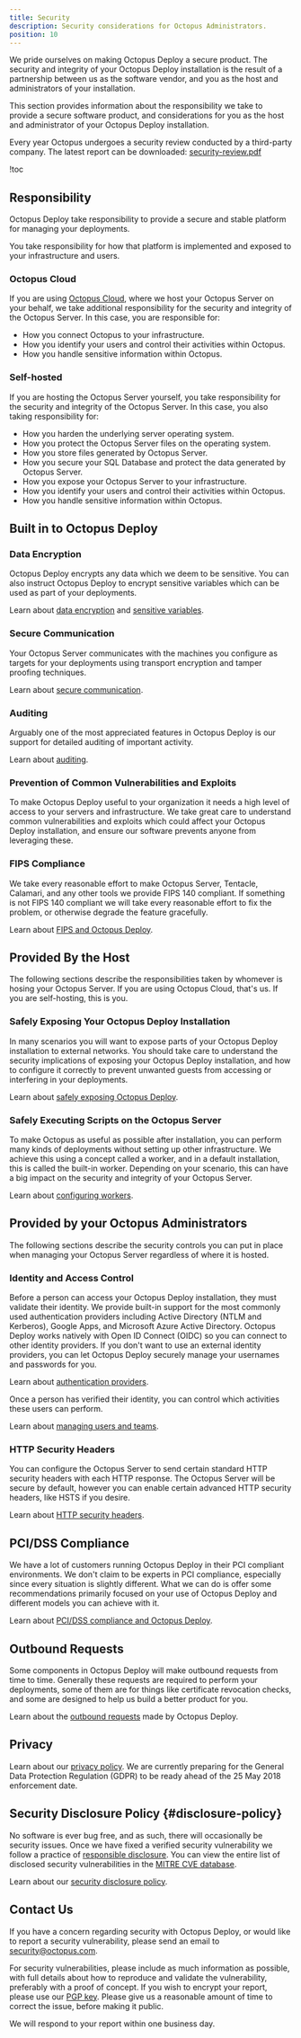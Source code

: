 ```yaml
---
title: Security
description: Security considerations for Octopus Administrators.
position: 10
---
```


We pride ourselves on making Octopus Deploy a secure product. The security and integrity of your Octopus Deploy installation is the result of a partnership between us as the software vendor, and you as the host and administrators of your installation.

This section provides information about the responsibility we take to provide a secure software product, and considerations for you as the host and administrator of your Octopus Deploy installation.

Every year Octopus undergoes a security review conducted by a third-party company. The latest report can be downloaded: [security-review.pdf](https://octopus.com/documents/security-review-executive-report.pdf)

!toc

## Responsibility

Octopus Deploy take responsibility to provide a secure and stable platform for managing your deployments.

You take responsibility for how that platform is implemented and exposed to your infrastructure and users.

### Octopus Cloud

If you are using [Octopus Cloud](https://octopus.com/cloud), where we host your Octopus Server on your behalf, we take additional responsibility for the security and integrity of the Octopus Server. In this case, you are responsible for:

- How you connect Octopus to your infrastructure.
- How you identify your users and control their activities within Octopus.
- How you handle sensitive information within Octopus.

### Self-hosted

If you are hosting the Octopus Server yourself, you take responsibility for the security and integrity of the Octopus Server. In this case, you also taking responsibility for:

- How you harden the underlying server operating system.
- How you protect the Octopus Server files on the operating system.
- How you store files generated by Octopus Server.
- How you secure your SQL Database and protect the data generated by Octopus Server.
- How you expose your Octopus Server to your infrastructure.
- How you identify your users and control their activities within Octopus.
- How you handle sensitive information within Octopus.

## Built in to Octopus Deploy

### Data Encryption

Octopus Deploy encrypts any data which we deem to be sensitive. You can also instruct Octopus Deploy to encrypt sensitive variables which can be used as part of your deployments.

Learn about [data encryption](/docs/administration/security/data-encryption.md) and [sensitive variables](/docs/deployment-process/variables/sensitive-variables.md).

### Secure Communication

Your Octopus Server communicates with the machines you configure as targets for your deployments using transport encryption and tamper proofing techniques.

Learn about [secure communication](/docs/administration/security/octopus-tentacle-communication/index.md).

### Auditing

Arguably one of the most appreciated features in Octopus Deploy is our support for detailed auditing of important activity.

Learn about [auditing](/docs/administration/managing-users-and-teams/auditing.md).

### Prevention of Common Vulnerabilities and Exploits

To make Octopus Deploy useful to your organization it needs a high level of access to your servers and infrastructure. We take great care to understand common vulnerabilities and exploits which could affect your Octopus Deploy installation, and ensure our software prevents anyone from leveraging these.

### FIPS Compliance

We take every reasonable effort to make Octopus Server, Tentacle, Calamari, and any other tools we provide FIPS 140 compliant. If something is not FIPS 140 compliant we will take every reasonable effort to fix the problem, or otherwise degrade the feature gracefully.

Learn about [FIPS and Octopus Deploy](fips-and-octopus-deploy.md).

## Provided By the Host

The following sections describe the responsibilities taken by whomever is hosing your Octopus Server. If you are using Octopus Cloud, that's us. If you are self-hosting, this is you.

### Safely Exposing Your Octopus Deploy Installation

In many scenarios you will want to expose parts of your Octopus Deploy installation to external networks. You should take care to understand the security implications of exposing your Octopus Deploy installation, and how to configure it correctly to prevent unwanted guests from accessing or interfering in your deployments.

Learn about [safely exposing Octopus Deploy](/docs/administration/security/exposing-octopus/index.md).

### Safely Executing Scripts on the Octopus Server

To make Octopus as useful as possible after installation, you can perform many kinds of deployments without setting up other infrastructure. We achieve this using a concept called a worker, and in a default installation, this is called the built-in worker. Depending on your scenario, this can have a big impact on the security and integrity of your Octopus Server.

Learn about [configuring workers](/docs/administration/workers/index.md).

## Provided by your Octopus Administrators

The following sections describe the security controls you can put in place when managing your Octopus Server regardless of where it is hosted.

### Identity and Access Control

Before a person can access your Octopus Deploy installation, they must validate their identity. We provide built-in support for the most commonly used authentication providers including Active Directory (NTLM and Kerberos), Google Apps, and Microsoft Azure Active Directory. Octopus Deploy works natively with Open ID Connect (OIDC) so you can connect to other identity providers. If you don't want to use an external identity providers, you can let Octopus Deploy securely manage your usernames and passwords for you.

Learn about [authentication providers](/docs/administration/authentication/authentication-providers/index.md).

Once a person has verified their identity, you can control which activities these users can perform.

Learn about [managing users and teams](/docs/administration/managing-users-and-teams/index.md).

### HTTP Security Headers

You can configure the Octopus Server to send certain standard HTTP security headers with each HTTP response. The Octopus Server will be secure by default, however you can enable certain advanced HTTP security headers, like HSTS if you desire.

Learn about [HTTP security headers](http-security-headers.md).

## PCI/DSS Compliance

We have a lot of customers running Octopus Deploy in their PCI compliant environments. We don't claim to be experts in PCI compliance, especially since every situation is slightly different. What we can do is offer some recommendations primarily focused on your use of Octopus Deploy and different models you can achieve with it.

Learn about [PCI/DSS compliance and Octopus Deploy](pci-compliance-and-octopus-deploy.md).

## Outbound Requests

Some components in Octopus Deploy will make outbound requests from time to time. Generally these requests are required to perform your deployments, some of them are for things like certificate revocation checks, and some are designed to help us build a better product for you.

Learn about the [outbound requests](outbound-requests.md) made by Octopus Deploy.

## Privacy

Learn about our [privacy policy](https://octopus.com/privacy). We are currently preparing for the General Data Protection Regulation (GDPR) to be ready ahead of the 25 May 2018 enforcement date.

## Security Disclosure Policy {#disclosure-policy}

No software is ever bug free, and as such, there will occasionally be security issues. Once we have fixed a verified security vulnerability we follow a practice of [responsible disclosure](https://en.wikipedia.org/wiki/Responsible_disclosure). You can view the entire list of disclosed security vulnerabilities in the [MITRE CVE database](https://www.cvedetails.com/vulnerability-list/vendor_id-16785/product_id-39115/Octopus-Octopus-Deploy.html).

Learn about our [security disclosure policy](https://octopus.com/security/disclosure).

## Contact Us

If you have a concern regarding security with Octopus Deploy, or would like to report a security vulnerability, please send an email to [security@octopus.com](mailto:security@octopus.com).

For security vulnerabilities, please include as much information as possible, with full details about how to reproduce and validate the vulnerability, preferably with a proof of concept. If you wish to encrypt your report, please use our [PGP key](https://octopus.com/pgp-key.pub). Please give us a reasonable amount of time to correct the issue, before making it public.

We will respond to your report within one business day.
